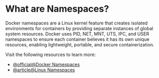 # What are Namespaces?

Docker namespaces are a Linux kernel feature that creates isolated environments for containers by providing separate instances of global system resources. Docker uses PID, NET, MNT, UTS, IPC, and USER namespaces to ensure each container believes it has its own unique resources, enabling lightweight, portable, and secure containerization.

Visit the following resources to learn more:

- [@official@Docker Namespaces](https://docs.docker.com/engine/security/userns-remap/)
- [@article@Linux Namespaces](https://man7.org/linux/man-pages/man7/namespaces.7.html)
